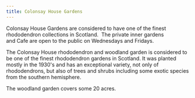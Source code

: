```yaml
---
title: Colonsay House Gardens
---
```


Colonsay House Gardens are considered to have one of the finest rhododendron collections in Scotland.  The private inner gardens and Cafe are open to the public on Wednesdays and Fridays.

The Colonsay House rhododendron and woodland garden is considered to be one of the finest rhododendron gardens in Scotland. It was planted mostly in the 1930's and has an exceptional variety, not only of rhododendrons, but also of trees and shrubs including some exotic species from the southern hemisphere.

The woodland garden covers some 20 acres.